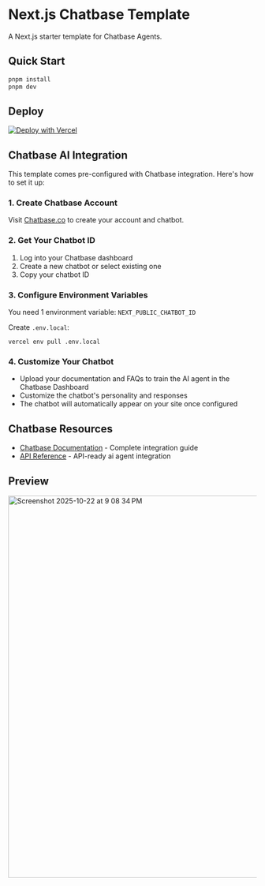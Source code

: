 # Next.js Chatbase Template

A Next.js starter template for Chatbase Agents.

## Quick Start

```bash
pnpm install
pnpm dev
```

## Deploy
[![Deploy with Vercel](https://vercel.com/button)](https://vercel.com/new/clone?repository-url=https%3A%2F%2Fgithub.com%2FChatbase-co%2Fnextjs-marketplace-template&env=NEXT_PUBLIC_CHATBOT_ID&envDescription=chatbot%20id%20from%20chatbase&integration-ids=icfg_jS0nsILSbn7FTwQFbTJy5CSY&products=%5B%7B%22type%22%3A%22integration%22%2C%22integrationSlug%22%3A%22chatbase%22%2C%22productSlug%22%3A%22chatbot%22%2C%22protocol%22%3A%22other%22%7D%5D)

## Chatbase AI Integration

This template comes pre-configured with Chatbase integration. Here's how to set it up:

### 1. Create Chatbase Account
Visit [Chatbase.co](https://www.chatbase.co) to create your account and chatbot.

### 2. Get Your Chatbot ID
1. Log into your Chatbase dashboard
2. Create a new chatbot or select existing one
3. Copy your chatbot ID

### 3. Configure Environment Variables
You need 1 environment variable: `NEXT_PUBLIC_CHATBOT_ID`

Create `.env.local`:
```env
vercel env pull .env.local
```

### 4. Customize Your Chatbot
- Upload your documentation and FAQs to train the AI agent in the Chatbase Dashboard
- Customize the chatbot's personality and responses
- The chatbot will automatically appear on your site once configured

## Chatbase Resources

- [Chatbase Documentation](https://www.chatbase.co/docs/user-guides/quick-start/introduction) - Complete integration guide
- [API Reference](https://www.chatbase.co/docs/developer-guides/api-integration) - API-ready ai agent integration

## Preview
<img width="1467" height="775" alt="Screenshot 2025-10-22 at 9 08 34 PM" src="https://github.com/user-attachments/assets/2ee2a324-9ba8-4251-bc07-d9077875f560" />
